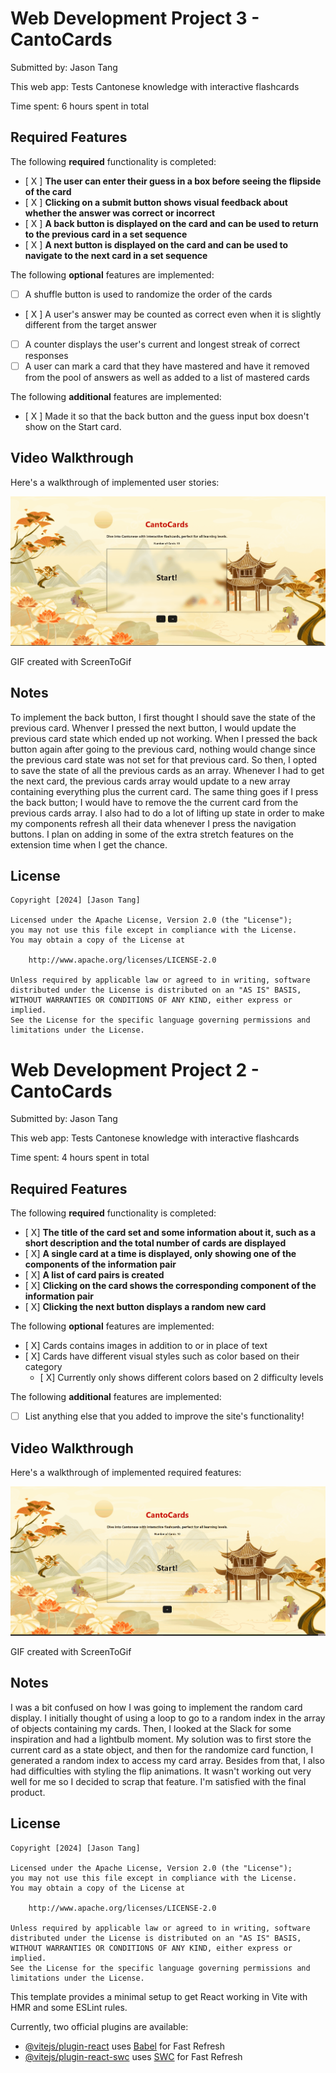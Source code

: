# Web Development Project 3 - CantoCards

Submitted by: Jason Tang

This web app: Tests Cantonese knowledge with interactive flashcards

Time spent: 6 hours spent in total

## Required Features

The following **required** functionality is completed:

- [ X ] **The user can enter their guess in a box before seeing the flipside of the card**
- [ X ] **Clicking on a submit button shows visual feedback about whether the answer was correct or incorrect**
- [ X ] **A back button is displayed on the card and can be used to return to the previous card in a set sequence**
- [ X ] **A next button is displayed on the card and can be used to navigate to the next card in a set sequence**

The following **optional** features are implemented:

- [ ] A shuffle button is used to randomize the order of the cards
- [ X ] A user's answer may be counted as correct even when it is slightly different from the target answer
- [ ] A counter displays the user's current and longest streak of correct responses
- [ ] A user can mark a card that they have mastered and have it removed from the pool of answers as well as added to a list of mastered cards

The following **additional** features are implemented:

* [ X ] Made it so that the back button and the guess input box doesn't show on the Start card.

## Video Walkthrough

Here's a walkthrough of implemented user stories:

<img src='project3.gif' title='Video Walkthrough' width='' alt='Video Walkthrough' />

<!-- Replace this with whatever GIF tool you used! -->
GIF created with ScreenToGif
<!-- Recommended tools:
[Kap](https://getkap.co/) for macOS
[ScreenToGif](https://www.screentogif.com/) for Windows
[peek](https://github.com/phw/peek) for Linux. -->

## Notes

To implement the back button, I first thought I should save the state of the previous card. Whenver I pressed the next button, I would update the previous card state which ended up not working. When I pressed the back button again after going to the previous card, nothing would change since the previous card state was not set for that previous card. So then, I opted to save the state of all the previous cards as an array. Whenever I had to get the next card, the previous cards array would update to a new array containing everything plus the current card. The same thing goes if I press the back button; I would have to remove the the current card from the previous cards array.
I also had to do a lot of lifting up state in order to make my components refresh all their data whenever I press the navigation buttons. I plan on adding in some of the extra stretch features on the extension time when I get the chance. 

## License

    Copyright [2024] [Jason Tang]

    Licensed under the Apache License, Version 2.0 (the "License");
    you may not use this file except in compliance with the License.
    You may obtain a copy of the License at

        http://www.apache.org/licenses/LICENSE-2.0

    Unless required by applicable law or agreed to in writing, software
    distributed under the License is distributed on an "AS IS" BASIS,
    WITHOUT WARRANTIES OR CONDITIONS OF ANY KIND, either express or implied.
    See the License for the specific language governing permissions and
    limitations under the License.

# Web Development Project 2 - CantoCards

Submitted by: Jason Tang

This web app: Tests Cantonese knowledge with interactive flashcards

Time spent: 4 hours spent in total

## Required Features

The following **required** functionality is completed:

- [ X] **The title of the card set and some information about it, such as a short description and the total number of cards are displayed**
- [ X] **A single card at a time is displayed, only showing one of the components of the information pair**
- [ X] **A list of card pairs is created**
- [ X] **Clicking on the card shows the corresponding component of the information pair**
- [ X] **Clicking the next button displays a random new card**

The following **optional** features are implemented:

- [ X] Cards contains images in addition to or in place of text
- [ X] Cards have different visual styles such as color based on their category
  - [ X] Currently only shows different colors based on 2 difficulty levels

The following **additional** features are implemented:

* [ ] List anything else that you added to improve the site's functionality!

## Video Walkthrough

Here's a walkthrough of implemented required features:

<img src='project2.gif' title='Video Walkthrough' width='' alt='Video Walkthrough' />

<!-- Replace this with whatever GIF tool you used! -->
GIF created with ScreenToGif 
<!-- Recommended tools:
[Kap](https://getkap.co/) for macOS
[ScreenToGif](https://www.screentogif.com/) for Windows
[peek](https://github.com/phw/peek) for Linux. -->

## Notes
I was a bit confused on how I was going to implement the random card display. I initially thought of using a loop to go to a random
index in the array of objects containing my cards. Then, I looked at the Slack for some inspiration and had a lightbulb moment. My
solution was to first store the current card as a state object, and then for the randomize card function, I generated a random index to access my card array. Besides from that, I also had difficulties with styling the flip animations. It wasn't working out very well for me so I decided to scrap that feature. I'm satisfied with the final product.

## License

    Copyright [2024] [Jason Tang]

    Licensed under the Apache License, Version 2.0 (the "License");
    you may not use this file except in compliance with the License.
    You may obtain a copy of the License at

        http://www.apache.org/licenses/LICENSE-2.0

    Unless required by applicable law or agreed to in writing, software
    distributed under the License is distributed on an "AS IS" BASIS,
    WITHOUT WARRANTIES OR CONDITIONS OF ANY KIND, either express or implied.
    See the License for the specific language governing permissions and
    limitations under the License.
This template provides a minimal setup to get React working in Vite with HMR and some ESLint rules.

Currently, two official plugins are available:

- [@vitejs/plugin-react](https://github.com/vitejs/vite-plugin-react/blob/main/packages/plugin-react/README.md) uses [Babel](https://babeljs.io/) for Fast Refresh
- [@vitejs/plugin-react-swc](https://github.com/vitejs/vite-plugin-react-swc) uses [SWC](https://swc.rs/) for Fast Refresh
